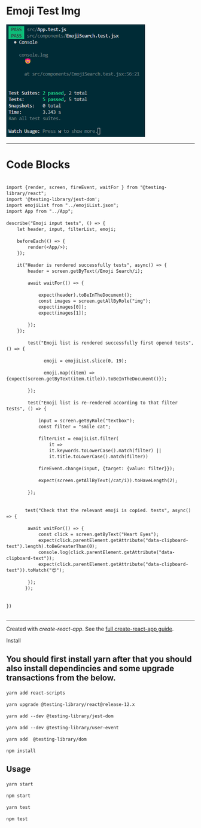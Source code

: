 # Emoji Test Img


![ss](public/assets/emoji-tests.png)


---

# Code Blocks

```

import {render, screen, fireEvent, waitFor } from "@testing-library/react";
import '@testing-library/jest-dom';
import emojiList from "../emojiList.json";
import App from "../App";

describe("Emoji input tests", () => {
    let header, input, filterList, emoji;

    beforeEach(() => {
        render(<App/>);
    });

    it("Header is rendered successfully tests", async() => {
        header = screen.getByText(/Emoji Search/i);

        await waitFor(() => {

            expect(header).toBeInTheDocument();
            const images = screen.getAllByRole("img");
            expect(images[0]);
            expect(images[1]);

        });
    });

        test("Emoji list is rendered successfully first opened tests", () => {
          
              emoji = emojiList.slice(0, 19);

              emoji.map((item) => {expect(screen.getByText(item.title)).toBeInTheDocument()});
           
        });

        test("Emoji list is re-rendered according to that filter tests", () => {

            input = screen.getByRole("textbox");
            const filter = "smile cat";

            filterList = emojiList.filter(
                it => 
                it.keywords.toLowerCase().match(filter) || 
                it.title.toLowerCase().match(filter))

            fireEvent.change(input, {target: {value: filter}});

            expect(screen.getAllByText(/cat/i)).toHaveLength(2);

        });


       test("Check that the relevant emoji is copied. tests", async() => {
        
        await waitFor(() => {
            const click = screen.getByText("Heart Eyes");
            expect(click.parentElement.getAttribute("data-clipboard-text").length).toBeGreaterThan(0);
            console.log(click.parentElement.getAttribute("data-clipboard-text"));
            expect(click.parentElement.getAttribute("data-clipboard-text")).toMatch("😍");

        });
       });
       
   
})


```

---

Created with *create-react-app*. See the [full create-react-app guide](https://github.com/facebookincubator/create-react-app/blob/master/packages/react-scripts/template/README.md).



Install

You should first install yarn after that you should also install dependincies and some upgrade transactions from the below.
---
`yarn add react-scripts`

`yarn upgrade @testing-library/react@release-12.x`

`yarn add --dev @testing-library/jest-dom`

`yarn add --dev @testing-library/user-event`

`yarn add  @testing-library/dom`
  

`npm install`



Usage
---
`yarn start`

`npm start`

`yarn test`

`npm test`
